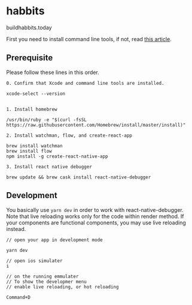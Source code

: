 # habbits
buildhabbits.today


First you need to install command line tools, if not, read [this article](http://railsapps.github.io/xcode-command-line-tools.html).


## Prerequisite

Please follow these lines in this order.

```
0. Confirm that Xcode and command line tools are installed.

xcode-select --version


1. Install homebrew

/usr/bin/ruby -e "$(curl -fsSL https://raw.githubusercontent.com/Homebrew/install/master/install)"

2. Install watchman, flow, and create-react-app

brew install watchman
brew install flow
npm install -g create-react-native-app

3. Install react native debugger

brew update && brew cask install react-native-debugger

```

## Development

You basically use `yarn dev` in order to work with react-native-debugger.
Note that live reloading works only for the code within render method.
If your components are functional components, you may use live reloading instead.

```
// open your app in development mode

yarn dev

// open ios simulater
i

// on the running emmulater
// To show the developmer menu
// enable live reloading, or hot reloading 

Command+D


```